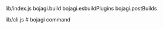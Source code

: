 lib/index.js
  bojagi.build
  bojagi.esbuildPlugins
  bojagi.postBuilds

lib/cli.js # bojagi command
